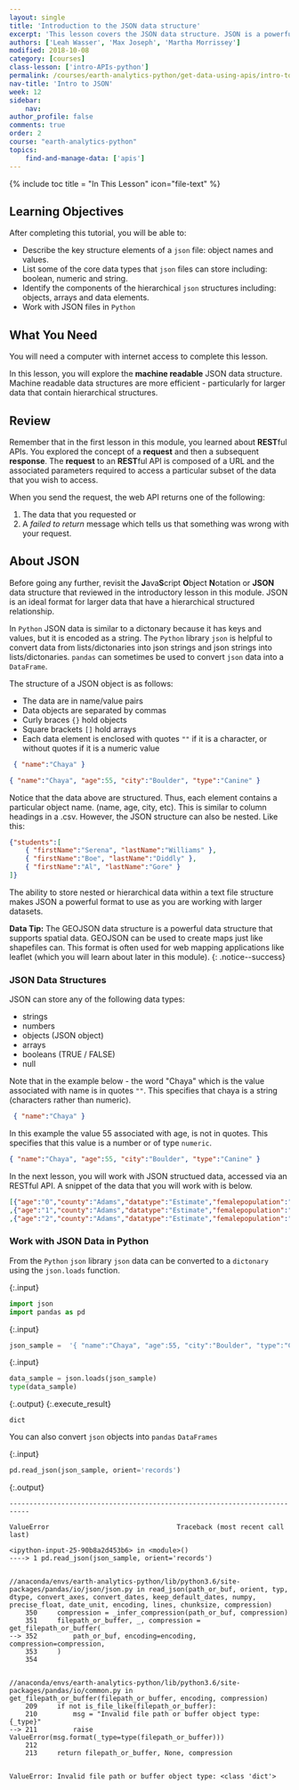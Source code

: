 ```yaml
---
layout: single
title: 'Introduction to the JSON data structure'
excerpt: 'This lesson covers the JSON data structure. JSON is a powerful text based format that supports hierarchical data structures. It is the core structure used to create geoJSON which is a spatial version of json that can be used to create maps. JSON is preferred for use over .csv files for data structures as it has been proven to be more efficient - particulary as data size becomes large.'
authors: ['Leah Wasser', 'Max Joseph', 'Martha Morrissey']
modified: 2018-10-08
category: [courses]
class-lesson: ['intro-APIs-python']
permalink: /courses/earth-analytics-python/get-data-using-apis/intro-to-JSON/
nav-title: 'Intro to JSON'
week: 12
sidebar:
    nav:
author_profile: false
comments: true
order: 2
course: "earth-analytics-python"
topics:
    find-and-manage-data: ['apis']
---
```

{% include toc title = "In This Lesson" icon="file-text" %}

<div class='notice--success' markdown="1">

## <i class="fa fa-graduation-cap" aria-hidden="true"></i> Learning Objectives

After completing this tutorial, you will be able to:

* Describe the key structure elements of a `json` file: object names and values.
* List some of the core data types that `json` files can store including: boolean, numeric and string.
* Identify the components of the hierarchical `json` structures including: objects, arrays and data elements.
* Work with JSON files in `Python`

## <i class="fa fa-check-square-o fa-2" aria-hidden="true"></i> What You Need

You will need a computer with internet access to complete this lesson.

</div>


In this lesson, you will explore the **machine readable** JSON data structure. Machine readable
data structures are more efficient - particularly for larger data that contain
hierarchical structures.

## Review

Remember that in the first lesson in this module, you learned about **REST**ful APIs.
You explored the concept of a **request** and then a subsequent
**response**. The **request** to an **REST**ful API is composed of a URL and the
associated parameters required to access a particular subset of the data that you
wish to access.

When you send the request, the web API returns one of the following:

 1. The data that you requested or
 2. A *failed to return* message which tells us that something was wrong with your request.


## About JSON
Before going any further, revisit the **J**ava**S**cript
**O**bject **N**otation or **JSON** data structure that reviewed in the introductory
lesson in this module. JSON is an ideal format for larger data that have a hierarchical structured relationship.

In `Python` JSON data is similar to a dictonary because it has keys and values, but it is encoded as a string. The `Python` library `json` is helpful to convert data from lists/dictonaries into json strings and json strings into lists/dictonaries. `pandas` can sometimes be used to convert `json` data into a `DataFrame`. 

The structure of a JSON object is as follows:

* The data are in name/value pairs
* Data objects are separated by commas
* Curly braces `{}` hold objects
* Square brackets `[]` hold arrays
* Each data element is enclosed with quotes `""` if it is a character, or without quotes if it is a numeric value

```json
 { "name":"Chaya" }
```

```json
{ "name":"Chaya", "age":55, "city":"Boulder", "type":"Canine" }
```

Notice that the data above are structured. Thus, each element contains a particular
object name. (name, age, city, etc). This is similar to column headings in a .csv.
However, the JSON structure can also be nested. Like this:

```json
{"students":[
    { "firstName":"Serena", "lastName":"Williams" },
    { "firstName":"Boe", "lastName":"Diddly" },
    { "firstName":"Al", "lastName":"Gore" }
]}
```

The ability to store nested or hierarchical data within a text file structure makes
JSON a powerful format to use as you are working with larger datasets.

<i class="fa fa-lightbulb-o" aria-hidden="true"></i> **Data Tip:** The GEOJSON
data structure is a powerful data structure that supports spatial data. GEOJSON
can be used to create maps just like shapefiles can. This format is often used
for web mapping applications like leaflet (which you will learn about later in
this module).
{: .notice--success}


### JSON Data Structures

JSON can store any of the following data types:

* strings
* numbers
* objects (JSON object)
* arrays
* booleans (TRUE / FALSE)
* null

Note that in the example below - the word "Chaya" which is the value associated with
name is in quotes `""`. This specifies that chaya is a string (characters rather
than numeric).

```json
 { "name":"Chaya" }
```

In this example the value 55 associated with age, is not in quotes. This specifies
that this value is a number or of type `numeric`.

```json
{ "name":"Chaya", "age":55, "city":"Boulder", "type":"Canine" }
```

In the next lesson, you will work with JSON structued data, accessed via an RESTful
API. A snippet of the data that you will work with is below.

```json
[{"age":"0","county":"Adams","datatype":"Estimate","femalepopulation":"2404","fipscode":"1","malepopulation":"2354","totalpopulation":"4758","year":"1990"}
,{"age":"1","county":"Adams","datatype":"Estimate","femalepopulation":"2375","fipscode":"1","malepopulation":"2345","totalpopulation":"4720","year":"1990"}
,{"age":"2","county":"Adams","datatype":"Estimate","femalepopulation":"2219","fipscode":"1","malepopulation":"2413","totalpopulation":"4632","year":"1990"}]
```

### Work with JSON Data in Python

From the `Python` `json` library `json` data can be converted to a `dictonary` using the `json.loads` function.

{:.input}
```python
import json
import pandas as pd
```

{:.input}
```python
json_sample =  '{ "name":"Chaya", "age":55, "city":"Boulder", "type":"Canine" }'
```

{:.input}
```python
data_sample = json.loads(json_sample)
type(data_sample)
```

{:.output}
{:.execute_result}



    dict





You can also convert `json` objects into `pandas` `DataFrames`

{:.input}
```python
pd.read_json(json_sample, orient='records')
```

{:.output}

    ---------------------------------------------------------------------------

    ValueError                                Traceback (most recent call last)

    <ipython-input-25-90b8a2d453b6> in <module>()
    ----> 1 pd.read_json(json_sample, orient='records')
    

    //anaconda/envs/earth-analytics-python/lib/python3.6/site-packages/pandas/io/json/json.py in read_json(path_or_buf, orient, typ, dtype, convert_axes, convert_dates, keep_default_dates, numpy, precise_float, date_unit, encoding, lines, chunksize, compression)
        350     compression = _infer_compression(path_or_buf, compression)
        351     filepath_or_buffer, _, compression = get_filepath_or_buffer(
    --> 352         path_or_buf, encoding=encoding, compression=compression,
        353     )
        354 


    //anaconda/envs/earth-analytics-python/lib/python3.6/site-packages/pandas/io/common.py in get_filepath_or_buffer(filepath_or_buffer, encoding, compression)
        209     if not is_file_like(filepath_or_buffer):
        210         msg = "Invalid file path or buffer object type: {_type}"
    --> 211         raise ValueError(msg.format(_type=type(filepath_or_buffer)))
        212 
        213     return filepath_or_buffer, None, compression


    ValueError: Invalid file path or buffer object type: <class 'dict'>


